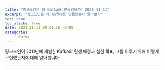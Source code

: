 ```yaml
---
title: "링크드인은 왜 Kafka를 만들었을까? 2021-11-11"
excerpt: "링크드인은 왜 Kafka를 만들었는지 알아보자"
toc: true
toc_sticky: true
date: 2021-11-11 00:01:28 -0400
categories: 
    - Kafka
---
```


링크드인이 2011년에 개발한 Kafka의 탄생 배경과 실현 목표, 그를 이루기 위해 어떻게 구현했는지에 대해 알아봅니다.
<hr>